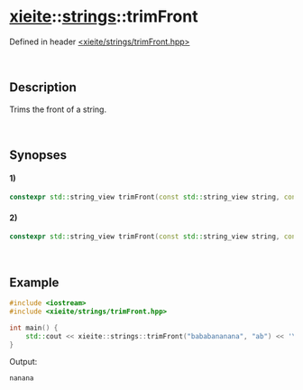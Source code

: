 # [xieite](../xieite.md)\:\:[strings](../strings.md)\:\:trimFront
Defined in header [<xieite/strings/trimFront.hpp>](../../include/xieite/strings/trimFront.hpp)

&nbsp;

## Description
Trims the front of a string.

&nbsp;

## Synopses
#### 1)
```cpp
constexpr std::string_view trimFront(const std::string_view string, const char character) noexcept;
```
#### 2)
```cpp
constexpr std::string_view trimFront(const std::string_view string, const std::string_view characters) noexcept;
```

&nbsp;

## Example
```cpp
#include <iostream>
#include <xieite/strings/trimFront.hpp>

int main() {
    std::cout << xieite::strings::trimFront("bababananana", "ab") << '\n';
}
```
Output:
```
nanana
```
